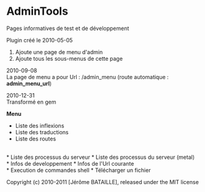 # AdminTools

Pages informatives de test et de développement

Plugin créé le 2010-05-05

1. Ajoute une page de menu d'admin
2. Ajoute tous les sous-menus de cette page

2010-09-08  
La page de menu a pour Url : /admin_menu (route automatique : **admin_menu_url**)

2010-12-31  
Transformé en gem  

**Menu**

* Liste des inflexions
* Liste des traductions
* Liste des routes
<br/>
* Liste des processus du serveur
* Liste des processus du serveur (metal)  
<br/>
* Infos de developpement
* Infos de l'Url courante
<br/>
* Execution de commandes shell
* Télécharger un fichier

Copyright (c) 2010-2011 [Jérôme BATAILLE], released under the MIT license
